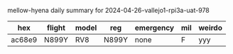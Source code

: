 mellow-hyena daily summary for 2024-04-26-vallejo1-rpi3a-uat-978

|hex|flight|model|reg|emergency|mil|weirdo|
|--|--|--|--|--|--|--|
|ac68e9|N899Y|RV8|N899Y|none|F|yyy|

